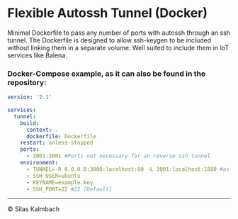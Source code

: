 # Flexible Autossh Tunnel (Docker)

Minimal Dockerfile to pass any number of ports with autossh through an ssh tunnel. The Dockerfile is designed to allow ssh-keygen to be included without linking them in a separate volume. Well suited to include them in IoT services like Balena.

### Docker-Compose example, as it can also be found in the repository:

```yaml
version: '2.1'

services:
  tunnel:
    build: 
      context: .
      dockerfile: Dockerfile
    restart: unless-stopped
    ports:
      - 3001:3001 #Ports not necessary for an reverse ssh tunnel
    environment:
      - TUNNEL=-R 0.0.0.0:3000:localhost:80 -L 3001:localhost:1880 #as many tunnels as you like
      - SSH_USER=ubuntu
      - KEYNAME=example.key
      - SSH_PORT=22 #22 [Default]
```

---
© Silas Kalmbach